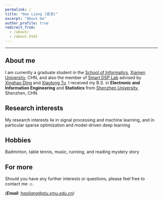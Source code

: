 ```yaml
---
permalink: /
title: "Hao Liang (梁浩)"
excerpt: "About me"
author_profile: true
redirect_from: 
  - /about/
  - /about.html
---
```


***

About me
------
I am currently a graduate student in the [School of Informatics](https://informatics.xmu.edu.cn/), [Xiamen University](https://www.xmu.edu.cn/), CHN, and also the member of [Smart DSP Lab](https://xmu-smartdsp.github.io/index.html) advised by [Xinghao Ding](https://scholar.google.com/citations?user=k5hVBfMAAAAJ&hl=zh-CN&oi=ao) and [Xiaotong Tu](https://tormii.github.io/). I received my B.S. in **Electronic and Information Engineering** and **Statistics** from [Shenzhen University](https://www.szu.edu.cn/), Shenzhen, CHN.

Research interests
------
My research interests lie in signal processing and machine learning, and in particular sparse optimization and model-driven deep learning

Hobbies
------
Badminton, table tennis, music, running, and reading mystery story

For more
------
Should you have any further interests or questions, please feel free to contact me ☺.

*(__Email__: haoliang@stu.xmu.edu.cn)*